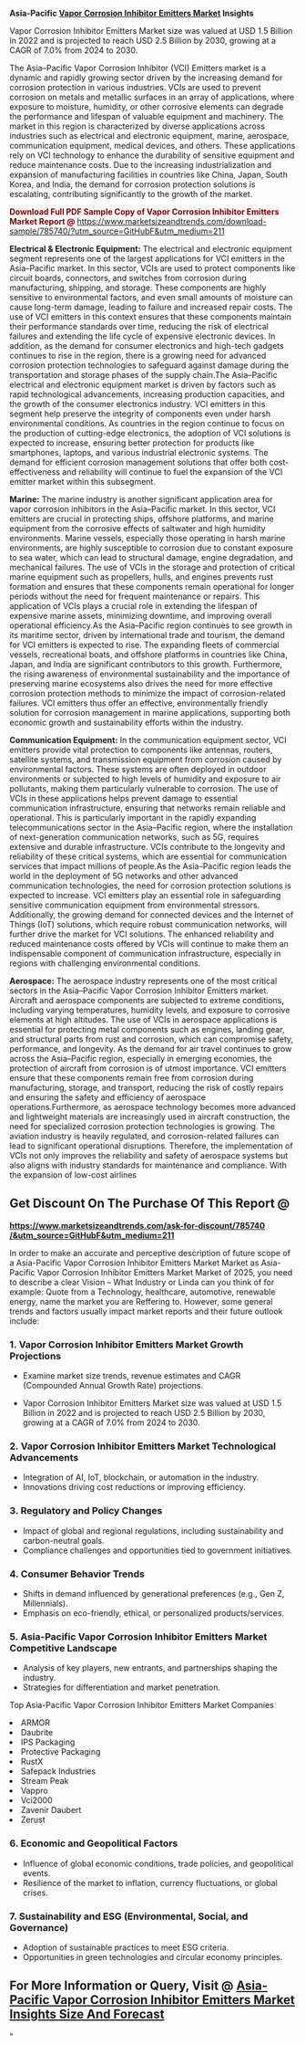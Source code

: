 <p><strong>Asia-Pacific&nbsp;<a href=""https://www.marketsizeandtrends.com/download-sample/785740/&amp;utm_source=GitHubF&amp;utm_medium=211"">Vapor Corrosion Inhibitor Emitters Market</a> Insights</strong></p><p>Vapor Corrosion Inhibitor Emitters Market size was valued at USD 1.5 Billion in 2022 and is projected to reach USD 2.5 Billion by 2030, growing at a CAGR of 7.0% from 2024 to 2030.</p><p><p>The Asia–Pacific Vapor Corrosion Inhibitor (VCI) Emitters market is a dynamic and rapidly growing sector driven by the increasing demand for corrosion protection in various industries. VCIs are used to prevent corrosion on metals and metallic surfaces in an array of applications, where exposure to moisture, humidity, or other corrosive elements can degrade the performance and lifespan of valuable equipment and machinery. The market in this region is characterized by diverse applications across industries such as electrical and electronic equipment, marine, aerospace, communication equipment, medical devices, and others. These applications rely on VCI technology to enhance the durability of sensitive equipment and reduce maintenance costs. Due to the increasing industrialization and expansion of manufacturing facilities in countries like China, Japan, South Korea, and India, the demand for corrosion protection solutions is escalating, contributing significantly to the growth of the market. <p><strong><span style="color: #800000;">Download Full PDF Sample Copy of Vapor Corrosion Inhibitor Emitters Market Report @</span>&nbsp;</strong><a href="https://www.marketsizeandtrends.com/download-sample/785740/?utm_source=GitHubF&amp;utm_medium=211" target="_blank">https://www.marketsizeandtrends.com/download-sample/785740/?utm_source=GitHubF&amp;utm_medium=211</a></p></p><p><strong>Electrical & Electronic Equipment:</strong> The electrical and electronic equipment segment represents one of the largest applications for VCI emitters in the Asia–Pacific market. In this sector, VCIs are used to protect components like circuit boards, connectors, and switches from corrosion during manufacturing, shipping, and storage. These components are highly sensitive to environmental factors, and even small amounts of moisture can cause long-term damage, leading to failure and increased repair costs. The use of VCI emitters in this context ensures that these components maintain their performance standards over time, reducing the risk of electrical failures and extending the life cycle of expensive electronic devices. In addition, as the demand for consumer electronics and high-tech gadgets continues to rise in the region, there is a growing need for advanced corrosion protection technologies to safeguard against damage during the transportation and storage phases of the supply chain.The Asia–Pacific electrical and electronic equipment market is driven by factors such as rapid technological advancements, increasing production capacities, and the growth of the consumer electronics industry. VCI emitters in this segment help preserve the integrity of components even under harsh environmental conditions. As countries in the region continue to focus on the production of cutting-edge electronics, the adoption of VCI solutions is expected to increase, ensuring better protection for products like smartphones, laptops, and various industrial electronic systems. The demand for efficient corrosion management solutions that offer both cost-effectiveness and reliability will continue to fuel the expansion of the VCI emitter market within this subsegment.</p><p><strong>Marine:</strong> The marine industry is another significant application area for vapor corrosion inhibitors in the Asia–Pacific market. In this sector, VCI emitters are crucial in protecting ships, offshore platforms, and marine equipment from the corrosive effects of saltwater and high humidity environments. Marine vessels, especially those operating in harsh marine environments, are highly susceptible to corrosion due to constant exposure to sea water, which can lead to structural damage, engine degradation, and mechanical failures. The use of VCIs in the storage and protection of critical marine equipment such as propellers, hulls, and engines prevents rust formation and ensures that these components remain operational for longer periods without the need for frequent maintenance or repairs. This application of VCIs plays a crucial role in extending the lifespan of expensive marine assets, minimizing downtime, and improving overall operational efficiency.As the Asia–Pacific region continues to see growth in its maritime sector, driven by international trade and tourism, the demand for VCI emitters is expected to rise. The expanding fleets of commercial vessels, recreational boats, and offshore platforms in countries like China, Japan, and India are significant contributors to this growth. Furthermore, the rising awareness of environmental sustainability and the importance of preserving marine ecosystems also drives the need for more effective corrosion protection methods to minimize the impact of corrosion-related failures. VCI emitters thus offer an effective, environmentally friendly solution for corrosion management in marine applications, supporting both economic growth and sustainability efforts within the industry.</p><p><strong>Communication Equipment:</strong> In the communication equipment sector, VCI emitters provide vital protection to components like antennas, routers, satellite systems, and transmission equipment from corrosion caused by environmental factors. These systems are often deployed in outdoor environments or subjected to high levels of humidity and exposure to air pollutants, making them particularly vulnerable to corrosion. The use of VCIs in these applications helps prevent damage to essential communication infrastructure, ensuring that networks remain reliable and operational. This is particularly important in the rapidly expanding telecommunications sector in the Asia–Pacific region, where the installation of next-generation communication networks, such as 5G, requires extensive and durable infrastructure. VCIs contribute to the longevity and reliability of these critical systems, which are essential for communication services that impact millions of people.As the Asia–Pacific region leads the world in the deployment of 5G networks and other advanced communication technologies, the need for corrosion protection solutions is expected to increase. VCI emitters play an essential role in safeguarding sensitive communication equipment from environmental stressors. Additionally, the growing demand for connected devices and the Internet of Things (IoT) solutions, which require robust communication networks, will further drive the market for VCI solutions. The enhanced reliability and reduced maintenance costs offered by VCIs will continue to make them an indispensable component of communication infrastructure, especially in regions with challenging environmental conditions.</p><p><strong>Aerospace:</strong> The aerospace industry represents one of the most critical sectors in the Asia–Pacific Vapor Corrosion Inhibitor Emitters market. Aircraft and aerospace components are subjected to extreme conditions, including varying temperatures, humidity levels, and exposure to corrosive elements at high altitudes. The use of VCIs in aerospace applications is essential for protecting metal components such as engines, landing gear, and structural parts from rust and corrosion, which can compromise safety, performance, and longevity. As the demand for air travel continues to grow across the Asia–Pacific region, especially in emerging economies, the protection of aircraft from corrosion is of utmost importance. VCI emitters ensure that these components remain free from corrosion during manufacturing, storage, and transport, reducing the risk of costly repairs and ensuring the safety and efficiency of aerospace operations.Furthermore, as aerospace technology becomes more advanced and lightweight materials are increasingly used in aircraft construction, the need for specialized corrosion protection technologies is growing. The aviation industry is heavily regulated, and corrosion-related failures can lead to significant operational disruptions. Therefore, the implementation of VCIs not only improves the reliability and safety of aerospace systems but also aligns with industry standards for maintenance and compliance. With the expansion of low-cost airlines</p><h2><strong>Get Discount On The Purchase Of This Report @&nbsp;</strong></h2><p><strong><a href=""https://www.marketsizeandtrends.com/ask-for-discount/785740/&amp;utm_source=GitHubF&amp;utm_medium=211"" target=""_blank"">https://www.marketsizeandtrends.com/ask-for-discount/785740<br />/&amp;utm_source=GitHubF&amp;utm_medium=211</a></strong></p><p>In order to make an accurate and perceptive description of future scope of a Asia-Pacific&nbsp;Vapor Corrosion Inhibitor Emitters Market Market as Asia-Pacific&nbsp;Vapor Corrosion Inhibitor Emitters Market Market of 2025, you need to describe a clear Vision &ndash; What Industry or Linda can you think of for example: Quote from a Technology, healthcare, automotive, renewable energy, name the market you are Reffering to. However, some general trends and factors usually impact market reports and their future outlook include:</p><h3>1.&nbsp;<strong>Vapor Corrosion Inhibitor Emitters Market Growth Projections</strong></h3><ul><li>Examine market size trends, revenue estimates and CAGR (Compounded Annual Growth Rate) projections.</li><li><p>Vapor Corrosion Inhibitor Emitters Market size was valued at USD 1.5 Billion in 2022 and is projected to reach USD 2.5 Billion by 2030, growing at a CAGR of 7.0% from 2024 to 2030.</p></li></ul><h3>2.&nbsp;<strong>Vapor Corrosion Inhibitor Emitters Market Technological Advancements</strong></h3><ul><li>Integration of AI, IoT, blockchain, or automation in the industry.</li><li>Innovations driving cost reductions or improving efficiency.</li></ul><h3>3.&nbsp;<strong>Regulatory and Policy Changes</strong></h3><ul><li>Impact of global and regional regulations, including sustainability and carbon-neutral goals.</li><li>Compliance challenges and opportunities tied to government initiatives.</li></ul><h3>4.&nbsp;<strong>Consumer Behavior Trends</strong></h3><ul><li>Shifts in demand influenced by generational preferences (e.g., Gen Z, Millennials).</li><li>Emphasis on eco-friendly, ethical, or personalized products/services.</li></ul><h3>5.&nbsp;<strong>Asia-Pacific Vapor Corrosion Inhibitor Emitters Market Competitive Landscape</strong></h3><ul><li>Analysis of key players, new entrants, and partnerships shaping the industry.</li><li>Strategies for differentiation and market penetration.</li></ul><p data-pm-slice=""1 1 []"">Top Asia-Pacific Vapor Corrosion Inhibitor Emitters Market Companies</p><div data-test-id=""""><p><li>ARMOR</li><li> Daubrite</li><li> IPS Packaging</li><li> Protective Packaging</li><li> RustX</li><li> Safepack Industries</li><li> Stream Peak</li><li> Vappro</li><li> Vci2000</li><li> Zavenir Daubert</li><li> Zerust</li></p></div><h3>6.&nbsp;<strong>Economic and Geopolitical Factors</strong></h3><ul><li>Influence of global economic conditions, trade policies, and geopolitical events.</li><li>Resilience of the market to inflation, currency fluctuations, or global crises.</li></ul><h3>7.&nbsp;<strong>Sustainability and ESG (Environmental, Social, and Governance)</strong></h3><ul><li>Adoption of sustainable practices to meet ESG criteria.</li><li>Opportunities in green technologies and circular economy principles.</li></ul><h2><strong>For More Information or Query, Visit @&nbsp;</strong><a href=""https://www.verifiedmarketreports.com/product/vapor-corrosion-inhibitor-emitters-market/"" target=""_blank"">Asia-Pacific Vapor Corrosion Inhibitor Emitters Market Insights Size And Forecast</a></h2>"
